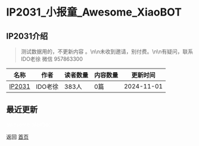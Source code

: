 # IP2031_小报童_Awesome_XiaoBOT

## IP2031介绍
> 测试数据用的，不更新内容 。\n\n未收到邀请，别付费。\n\n有疑问，联系 IDO老徐 微信 957863300  
  


|名称|作者|读者数量|内容数量|更新时间|
|---|---|---|---|---|
|[IP2031](https://xiaobot.net/p/ip2031?refer=0b133df9-27dc-423b-8101-639049001c13)|IDO老徐|383人|0篇|2024-11-01|

## 最近更新



<a href="https://github.com/Reno9527/awesome-xiaobot" style="color: white; text-decoration: none;">awesome-xiaobot</a>

返回 [首页](../README.md)
